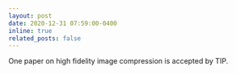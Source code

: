```yaml
---
layout: post
date: 2020-12-31 07:59:00-0400
inline: true
related_posts: false
---
```

One paper on high fidelity image compression is accepted by <span class="news-badge news-badge-journal">TIP</span>. 
